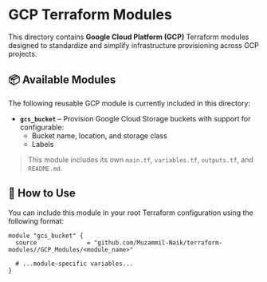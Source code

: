 # GCP Terraform Modules

This directory contains **Google Cloud Platform (GCP)** Terraform modules designed to standardize and simplify infrastructure provisioning across GCP projects.

## 📦 Available Modules

The following reusable GCP module is currently included in this directory:

- **`gcs_bucket`** – Provision Google Cloud Storage buckets with support for configurable:
  - Bucket name, location, and storage class
  - Labels

> This module includes its own `main.tf`, `variables.tf`, `outputs.tf`, and `README.md`.

## 🧩 How to Use

You can include this module in your root Terraform configuration using the following format:

```hcl
module "gcs_bucket" {
  source              = "github.com/Muzammil-Naik/terraform-modules//GCP_Modules/<module_name>"
  
  # ...module-specific variables...
}
